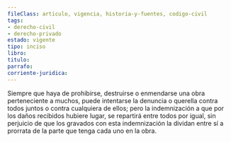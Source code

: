 ```yaml
---
fileClass: articulo, vigencia, historia-y-fuentes, codigo-civil
tags:
- derecho-civil
- derecho-privado
estado: vigente
tipo: inciso
libro:
titulo:
parrafo:
corriente-juridica:
---
```

Siempre que haya de prohibirse, destruirse o enmendarse una obra perteneciente a muchos, puede intentarse la denuncia o querella contra todos juntos o contra cualquiera de ellos; pero la indemnización a que por los daños recibidos hubiere lugar, se repartirá entre todos por igual, sin perjuicio de que los gravados con esta indemnización la dividan entre sí a prorrata de la parte que tenga cada uno en la obra.